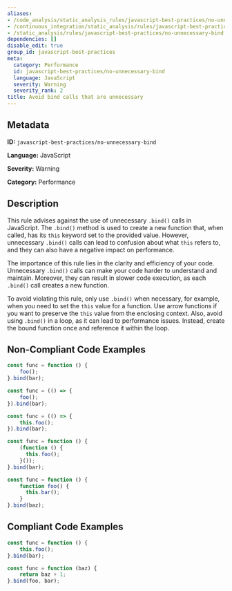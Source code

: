 ```yaml
---
aliases:
- /code_analysis/static_analysis_rules/javascript-best-practices/no-unnecessary-bind
- /continuous_integration/static_analysis/rules/javascript-best-practices/no-unnecessary-bind
- /static_analysis/rules/javascript-best-practices/no-unnecessary-bind
dependencies: []
disable_edit: true
group_id: javascript-best-practices
meta:
  category: Performance
  id: javascript-best-practices/no-unnecessary-bind
  language: JavaScript
  severity: Warning
  severity_rank: 2
title: Avoid bind calls that are unnecessary
---
```

<!--  SOURCED FROM https://github.com/DataDog/datadog-static-analyzer-rule-docs -->


## Metadata
**ID:** `javascript-best-practices/no-unnecessary-bind`

**Language:** JavaScript

**Severity:** Warning

**Category:** Performance

## Description
This rule advises against the use of unnecessary `.bind()` calls in JavaScript. The `.bind()` method is used to create a new function that, when called, has its `this` keyword set to the provided value. However, unnecessary `.bind()` calls can lead to confusion about what `this` refers to, and they can also have a negative impact on performance.

The importance of this rule lies in the clarity and efficiency of your code. Unnecessary `.bind()` calls can make your code harder to understand and maintain. Moreover, they can result in slower code execution, as each `.bind()` call creates a new function.

To avoid violating this rule, only use `.bind()` when necessary, for example, when you need to set the `this` value for a function. Use arrow functions if you want to preserve the `this` value from the enclosing context. Also, avoid using `.bind()` in a loop, as it can lead to performance issues. Instead, create the bound function once and reference it within the loop.

## Non-Compliant Code Examples
```javascript
const func = function () {
    foo();
}.bind(bar);

const func = (() => {
    foo();
}).bind(bar);

const func = (() => {
    this.foo();
}).bind(bar);

const func = function () {
    (function () {
      this.foo();
    }());
}.bind(bar);

const func = function () {
    function foo() {
      this.bar();
    }
}.bind(baz);
```

## Compliant Code Examples
```javascript
const func = function () {
    this.foo();
}.bind(bar);

const func = function (baz) {
    return baz + 1;
}.bind(foo, bar);
```
